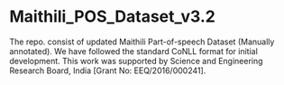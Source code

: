 # Maithili_POS_Dataset_v3.2
The repo. consist of updated Maithili Part-of-speech Dataset (Manually annotated). We have followed the standard CoNLL format for initial development.
This work was supported by Science and Engineering Research Board, India [Grant No: EEQ/2016/000241].
